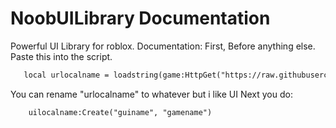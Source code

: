 # NoobUILibrary Documentation
Powerful UI Library for roblox.
Documentation:
First, Before anything else. Paste this into the script.
```html
   local urlocalname = loadstring(game:HttpGet("https://raw.githubusercontent.com/aaa826/NoobUILibrary/main/NoobUI.lua"))()
```
You can rename "urlocalname" to whatever but i like UI
Next you do:
```html
    uilocalname:Create("guiname", "gamename")
```

